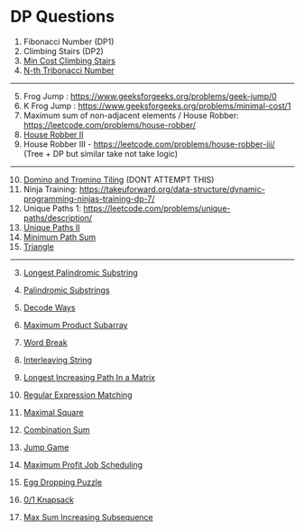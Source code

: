 # DP Questions

1. Fibonacci Number (DP1)
2. Climbing Stairs (DP2)
3. [Min Cost Climbing Stairs](https://leetcode.com/problems/min-cost-climbing-stairs/)
4. [N-th Tribonacci Number](https://leetcode.com/problems/n-th-tribonacci-number/)  
--- 
5. Frog Jump : https://www.geeksforgeeks.org/problems/geek-jump/0
6. K Frog Jump : https://www.geeksforgeeks.org/problems/minimal-cost/1
7. Maximum sum of non-adjacent elements / House Robber:  https://leetcode.com/problems/house-robber/
8. [House Robber II](https://leetcode.com/problems/house-robber-ii/)
9. House Robber III - https://leetcode.com/problems/house-robber-iii/  (Tree + DP but similar take not take logic)
--- 
10. [Domino and Tromino Tiling](https://leetcode.com/problems/domino-and-tromino-tiling/)   (DONT ATTEMPT THIS)
11. Ninja Training: https://takeuforward.org/data-structure/dynamic-programming-ninjas-training-dp-7/
12. Unique Paths 1: https://leetcode.com/problems/unique-paths/description/
13. [Unique Paths II](https://leetcode.com/problems/unique-paths-ii/)
14.  [Minimum Path Sum](https://leetcode.com/problems/minimum-path-sum/)
15. [Triangle](https://leetcode.com/problems/triangle/)  
---

3. [Longest Palindromic Substring](https://leetcode.com/problems/longest-palindromic-substring/)  
4. [Palindromic Substrings](https://leetcode.com/problems/palindromic-substrings/)  
5. [Decode Ways](https://leetcode.com/problems/decode-ways/)  
6. [Maximum Product Subarray](https://leetcode.com/problems/maximum-product-subarray/)  
7. [Word Break](https://leetcode.com/problems/word-break/)  
8. [Interleaving String](https://leetcode.com/problems/interleaving-string/)  
9. [Longest Increasing Path In a Matrix](https://leetcode.com/problems/longest-increasing-path-in-a-matrix/)  
10. [Regular Expression Matching](https://leetcode.com/problems/regular-expression-matching/)  
 
14. [Maximal Square](https://leetcode.com/problems/maximal-square/)  
17. [Combination Sum](https://leetcode.com/problems/combination-sum/)  
18. [Jump Game](https://leetcode.com/problems/jump-game/)  
19. [Maximum Profit Job Scheduling](https://leetcode.com/problems/maximum-profit-in-job-scheduling/)  
20. [Egg Dropping Puzzle](https://leetcode.com/problems/super-egg-drop/)  
21. [0/1 Knapsack](https://leetcode.com/problems/partition-equal-subset-sum/)  
22. [Max Sum Increasing Subsequence](https://leetcode.com/problems/maximum-sum-of-an-increasing-subsequence/)  
